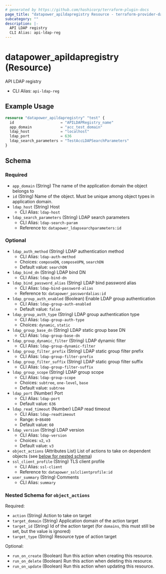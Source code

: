```yaml
---
# generated by https://github.com/hashicorp/terraform-plugin-docs
page_title: "datapower_apildapregistry Resource - terraform-provider-datapower"
subcategory: ""
description: |-
  API LDAP registry
  CLI Alias: api-ldap-reg
---
```


# datapower_apildapregistry (Resource)

API LDAP registry
  - CLI Alias: `api-ldap-reg`

## Example Usage

```terraform
resource "datapower_apildapregistry" "test" {
  id                     = "APILDAPRegistry_name"
  app_domain             = "acc_test_domain"
  ldap_host              = "localhost"
  ldap_port              = 636
  ldap_search_parameters = "TestAccLDAPSearchParameters"
}
```

<!-- schema generated by tfplugindocs -->
## Schema

### Required

- `app_domain` (String) The name of the application domain the object belongs to
- `id` (String) Name of the object. Must be unique among object types in application domain.
- `ldap_host` (String) Host
  - CLI Alias: `ldap-host`
- `ldap_search_parameters` (String) LDAP search parameters
  - CLI Alias: `ldap-search-param`
  - Reference to: `datapower_ldapsearchparameters:id`

### Optional

- `ldap_auth_method` (String) LDAP authentication method
  - CLI Alias: `ldap-auth-method`
  - Choices: `composeDN`, `composeUPN`, `searchDN`
  - Default value: `searchDN`
- `ldap_bind_dn` (String) LDAP bind DN
  - CLI Alias: `ldap-bind-dn`
- `ldap_bind_password_alias` (String) LDAP bind password alias
  - CLI Alias: `ldap-bind-password-alias`
  - Reference to: `datapower_passwordalias:id`
- `ldap_group_auth_enabled` (Boolean) Enable LDAP group authentication
  - CLI Alias: `ldap-group-auth-enabled`
  - Default value: `false`
- `ldap_group_auth_type` (String) LDAP group authentication type
  - CLI Alias: `ldap-group-auth-type`
  - Choices: `dynamic`, `static`
- `ldap_group_base_dn` (String) LDAP static group base DN
  - CLI Alias: `ldap-group-base-dn`
- `ldap_group_dynamic_filter` (String) LDAP dynamic filter
  - CLI Alias: `ldap-group-dynamic-filter`
- `ldap_group_filter_prefix` (String) LDAP static group filter prefix
  - CLI Alias: `ldap-group-filter-prefix`
- `ldap_group_filter_suffix` (String) LDAP static group filter suffix
  - CLI Alias: `ldap-group-filter-suffix`
- `ldap_group_scope` (String) LDAP group scope
  - CLI Alias: `ldap-group-scope`
  - Choices: `subtree`, `one-level`, `base`
  - Default value: `subtree`
- `ldap_port` (Number) Port
  - CLI Alias: `ldap-port`
  - Default value: `636`
- `ldap_read_timeout` (Number) LDAP read timeout
  - CLI Alias: `ldap-readtimeout`
  - Range: `0`-`86400`
  - Default value: `60`
- `ldap_version` (String) LDAP version
  - CLI Alias: `ldap-version`
  - Choices: `v2`, `v3`
  - Default value: `v3`
- `object_actions` (Attributes List) List of actions to take on dependent objects (see [below for nested schema](#nestedatt--object_actions))
- `ssl_client_profile` (String) TLS client profile
  - CLI Alias: `ssl-client`
  - Reference to: `datapower_sslclientprofile:id`
- `user_summary` (String) Comments
  - CLI Alias: `summary`

<a id="nestedatt--object_actions"></a>
### Nested Schema for `object_actions`

Required:

- `action` (String) Action to take on target
- `target_domain` (String) Application domain of the action target
- `target_id` (String) Id of the action target (for `domains`, this must still be set, but the value is ignored)
- `target_type` (String) Resource type of action target

Optional:

- `run_on_create` (Boolean) Run this action when creating this resource.
- `run_on_delete` (Boolean) Run this action when deleting this resource.
- `run_on_update` (Boolean) Run this action when updating this resource.
